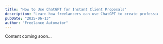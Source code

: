 ```yaml
---
title: "How to Use ChatGPT for Instant Client Proposals"
description: "Learn how freelancers can use ChatGPT to create professional client proposals in seconds."
pubDate: "2025-06-13"
author: "Freelance Automator"
---
```


Content coming soon...
